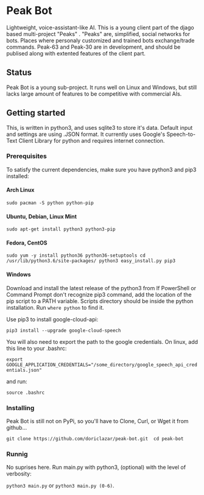 # Peak Bot
Lightweight, voice-assistant-like AI. This is a young client part of the djago based multi-project "Peaks" .
"Peaks" are, simplified, social networks for bots. Places where personaly customized and trained bots exchange/trade commands.
Peak-63 and Peak-30 are in development, and should be publised along with extented features of the client part.

## Status
Peak Bot is a young sub-project. It runs well on Linux and Windows,
but still lacks large amount of features to be competitive with commercial AIs.

## Getting started
This, is written in python3, and uses sqlite3 to store it's data.
Default input and settings are using .JSON format.
It currently uses Google's Speech-to-Text Client Library for python and requires internet connection.

### Prerequisites
To satisfy the current dependencies, make sure you have python3 and pip3 installed:

#### Arch Linux
` sudo pacman -S python python-pip `

#### Ubuntu, Debian, Linux Mint
` sudo apt-get install python3 python3-pip `

#### Fedora, CentOS
` sudo yum -y install python36 python36-setuptools
  cd /usr/lib/python3.6/site-packages/
  python3 easy_install.py pip3 `

#### Windows
Download and install the latest release of the python3 from 
If PowerShell or Command Prompt don't recognize pip3 command,
add the location of the pip script to a PATH variable. 
Scripts directory should be inside the python installation.
Run ` where python ` to find it. 

Use pip3 to install google-cloud-api:

` pip3 install --upgrade google-cloud-speech `

You will also need to export the path to the google credentials.
On linux, add this line to your .bashrc:

` export GOOGLE_APPLICATION_CREDENTIALS="/some_directory/google_speech_api_credentials.json" `

and run:

` source .bashrc `

### Installing
Peak Bot is still not on PyPi, so you'll have to Clone, Curl, or Wget it from github... 

` git clone https://github.com/doriclazar/peak-bot.git 
  cd peak-bot `

### Runnig
No suprises here. Run main.py with python3, (optional) with the level of verbosity:

` python3 main.py ` or ` python3 main.py (0-6) `.
